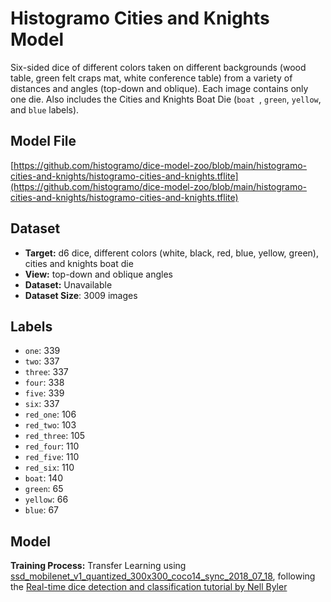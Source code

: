 # Histogramo Cities and Knights Model

Six-sided dice of different colors taken on different backgrounds (wood table, green felt craps mat, white conference table) from a variety of distances and angles (top-down and oblique). Each image contains only one die. Also includes the Cities and Knights Boat Die (`boat `, `green`, `yellow`, and `blue` labels).

## Model File

[https://github.com/histogramo/dice-model-zoo/blob/main/histogramo-cities-and-knights/histogramo-cities-and-knights.tflite](https://github.com/histogramo/dice-model-zoo/blob/main/histogramo-cities-and-knights/histogramo-cities-and-knights.tflite)

## Dataset

- **Target:** d6 dice, different colors (white, black, red, blue, yellow, green), cities and knights boat die
- **View:** top-down and oblique angles
- **Dataset:** Unavailable
- **Dataset Size**: 3009 images

## Labels

- `one`: 339
- `two`: 337
- `three`: 337
- `four`: 338
- `five`: 339
- `six`: 337
- `red_one`: 106
- `red_two`: 103
- `red_three`: 105
- `red_four`: 110
- `red_five`: 110
- `red_six`: 110
- `boat`: 140
- `green`: 65
- `yellow`: 66
- `blue`: 67

## Model

**Training Process:** Transfer Learning using [ssd_mobilenet_v1_quantized_300x300_coco14_sync_2018_07_18](http://download.tensorflow.org/models/object_detection/ssd_mobilenet_v1_quantized_300x300_coco14_sync_2018_07_18.tar.gz), following the [Real-time dice detection and classification tutorial by Nell Byler](https://github.com/nell-byler/dice_detection)
